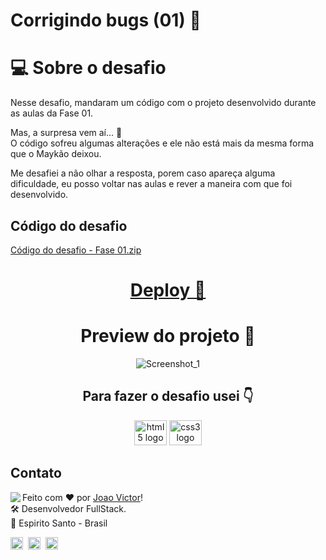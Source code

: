 # Corrigindo bugs (01) **👀**

# 💻 Sobre o desafio

Nesse desafio, mandaram um código com o projeto desenvolvido durante as aulas da Fase 01.

Mas, a surpresa vem aí... **👀**  
O código sofreu algumas alterações e ele não está mais da mesma forma que o Maykão deixou.

Me desafiei a não olhar a resposta, porem caso apareça alguma dificuldade, eu posso voltar nas aulas e rever a maneira com que foi desenvolvido.

## Código do desafio

[Código do desafio - Fase 01.zip](https://s3-us-west-2.amazonaws.com/secure.notion-static.com/64999d76-99f7-4b3f-bcab-41946db94507/Untitled.zip)

<div align="center">

<a href="https://stage02-aula01.vercel.app/" target="_blank" > <h1> Deploy **🚀** </h1></a>

# Preview do projeto 🤩

![Screenshot_1](https://user-images.githubusercontent.com/101990719/175836881-4c24443a-2c2b-4d57-8ba1-89409db74bab.png)

</div>
<h2 align="center"> Para fazer o desafio usei 👇</h2>

<div align="center">

  <img src="https://cdn.jsdelivr.net/gh/devicons/devicon/icons/html5/html5-original.svg" height="40" width="52" alt="html5 logo"  />
  <img src="https://cdn.jsdelivr.net/gh/devicons/devicon/icons/css3/css3-original.svg" height="40" width="52" alt="css3 logo"  />
 
</div>


## Contato

<img align="left" src="https://avatars.githubusercontent.com/Joaov9620?size=100">

Feito com ❤️ por [Joao Victor](https://github.com/renyzeraa)! <br>
🛠 Desenvolvedor FullStack. <br>
📍 Espirito Santo - Brasil <br>

<a href="https://www.linkedin.com/in/joão-victor-victor-065097130/" target="_blank"><img src="https://img.shields.io/badge/LinkedIn-0077B5?style=flat&logo=linkedin&logoColor=white" alt="LinkedIn Badge" height="20"></a>&nbsp;
<a href="mailto:pjoaovictor199999@gmail.com" target="_blank"><img src="https://img.shields.io/badge/Gmail-D14836?style=flat&logo=gmail&logoColor=white" alt="Gmail Badge" height="20"></a>&nbsp;
<a href="https://www.github.com/Joaov9620" target="_blank"><img src="https://img.shields.io/badge/GitHub-100000?style=flat&logo=github&logoColor=white" alt="GitHub Badge" height="20"></a>&nbsp;

<br clear="left"/>

